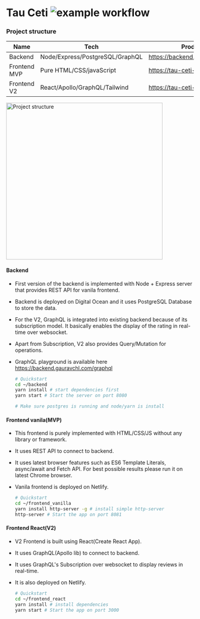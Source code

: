 # Tau Ceti ![example workflow](https://github.com/gauravchl/tau-ceti/actions/workflows/main.yml/badge.svg)

### Project structure

| Name         | Tech                            | Production Link                       |
| ------------ | ------------------------------- | ------------------------------------- |
| Backend      | Node/Express/PostgreSQL/GraphQL | https://backend.gauravchl.com/graphql |
| Frontend MVP | Pure HTML/CSS/javaScript        | https://tau-ceti-vanilla.netlify.app  |
| Frontend V2  | React/Apollo/GraphQL/Tailwind   | https://tau-ceti-react.netlify.app    |

<img width="420" alt="Project structure" src="https://user-images.githubusercontent.com/3471415/152156546-76522eb8-427e-44e5-8bff-d91674e9f62c.jpg">

#### Backend

- First version of the backend is implemented with Node + Express server that provides REST API for vanila frontend.
- Backend is deployed on Digital Ocean and it uses PostgreSQL Database to store the data.
- For the V2, GraphQL is integrated into existing backend because of its subscription model. It basically enables the display of the rating in real-time over websocket.
- Apart from Subscription, V2 also provides Query/Mutation for operations.
- GraphQL playground is available here https://backend.gauravchl.com/graphql

  ```bash
  # Quickstart
  cd ~/backend
  yarn install # start dependencies first
  yarn start # Start the server on port 8080

  # Make sure postgres is running and node/yarn is install
  ```

#### Frontend vanila(MVP)

- This frontend is purely implemented with HTML/CSS/JS without any library or framework.
- It uses REST API to connect to backend.
- It uses latest browser features such as ES6 Template Literals, async/await and Fetch API. For best possible results please run it on latest Chrome browser.
- Vanila frontend is deployed on Netlify.

  ```bash
  # Quickstart
  cd ~/frontend_vanilla
  yarn install http-server -g # install simple http-server
  http-server # Start the app on port 8081
  ```

#### Frontend React(V2)

- V2 Frontend is built using React(Create React App).
- It uses GraphQL(Apollo lib) to connect to backend.
- It uses GraphQL's Subscription over websocket to display reviews in real-time.
- It is also deployed on Netlify.

  ```bash
  # Quickstart
  cd ~/frontend_react
  yarn install # install dependencies
  yarn start # Start the app on port 3000
  ```
